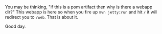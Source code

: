 You may be thinking, "if this is a pom artifact then why is there a webapp dir?" This webapp is here so when you fire up `mvn jetty:run` and hit `/` it will redirect you to `/web`. That is about it.

Good day.
